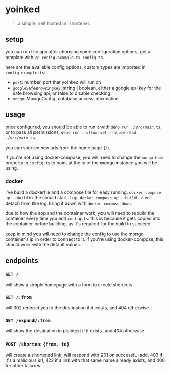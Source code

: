 # yoinked
> a simple, self hosted url shortener.

## setup
you can run the app after choosing some configuration options, get a template with `cp config.example.ts config.ts`.

here are the available config options, custom types are imported in `config.example.ts`:
 - `port`: number, port that yoinked will run on
 - `googleSafeBrowsingKey`: string | boolean, either a google api key for the safe browsing api, or false to disable checking
 - `mongo`: MongoConfig, database access information

## usage
once configured, you should be able to run it with `deno run ./src/main.ts`, or to pass all permissions, `deno run --allow-net --allow-read ./src/main.ts`.

you can shorten new urls from the home page (`/`).

if you're not using docker-compose, you will need to change the `mongo.host` property in `config.ts` to point at the ip of the mongo instance you will be using.

### docker
i've build a dockerfile and a compose file for easy running. `docker compose up --build` in the should start it up. `docker compose up --build -d` will detach from the log. bring it down with `docker compose down`.

due to how the app and the container work, you will need to rebuild the container every time you edit `config.ts`. this is because it gets copied into the container before building, as it's required for the build to succeed.

keep in mind you will need to change the config to use the mongo container's ip in order to connect to it. if you're using docker-compose, this should work with the default values.

## endpoints

### `GET /`
will show a simple homepage with a form to create shortcuts

### `GET /:from`
will 302 redirect you to the destination if it exists, and 404 otherwise

### `GET /expand/:from`
will show the destination in plaintext if it exists, and 404 otherwise

### `POST /shorten`: `{from, to}`
will create a shortened link, will respond with 201 on successful add, 403 if it's a malicious url, 422 if a link with that same name already exists, and 400 for other failures

